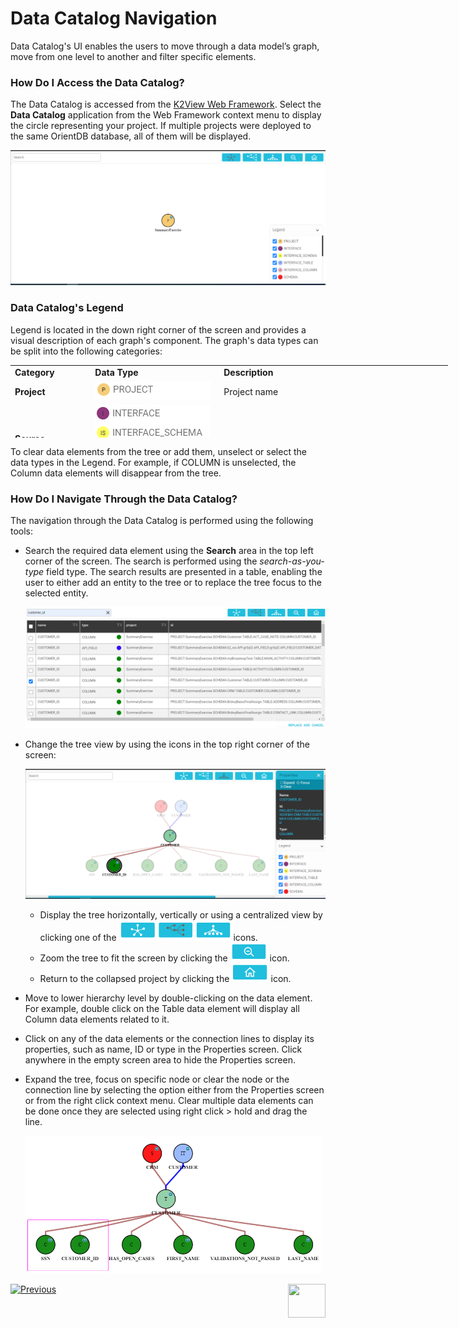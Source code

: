 # Data Catalog Navigation

Data Catalog's UI enables the users to move through a data model’s graph, move from one level to another and filter specific elements. 

### How Do I Access the Data Catalog?

The Data Catalog is accessed from the [K2View Web Framework](/articles/30_web_framework/01_web_framework_overview.md). Select the **Data Catalog** application from the Web Framework context menu to display the circle representing your project. If multiple projects were deployed to the same OrientDB database, all of them will be displayed.

<img src="images/33_02_proj.PNG" alt="image" style="zoom:80%;" />

### Data Catalog's Legend

Legend is located in the down right corner of the screen and provides a visual description of each graph's component. The graph's data types can be split into the following categories:

<table style="height: 116px; width: 700px;">
<tbody>
<tr style="height: 18px;">
<td style="width: 100px;"><strong>Category</strong></td>
<td style="height: 18px; width: 200px;"><strong>Data Type</strong></td>
<td style="height: 18px; width: 400px;"><strong>Description</strong></td>
</tr>
<tr style="height: 18px;">
<td style="width: 120px;"><strong>Project</strong></td>
<td style="height: 18px; width: 226px;"><img src="images/project_icon.PNG" alt="Project" /></td>
<td style="height: 18px; width: 308px;">Project name</td>
</tr>
<tr style="height: 18px;">
<td style="width: 120px;"><strong>Source Components</strong></td>
<td style="height: 18px; width: 226px;">
<img src="images/interface_icon.PNG" alt="Interface" />
</td>
<td style="height: 18px; width: 308px;">Data Source components</td>
</tr>
<tr style="height: 28px;">
<td style="width: 120px;" rowspan="3"><strong>Target Components</strong><br /><strong><br /></strong><strong><br /></strong></td>
<td style="width: 226px; height: 28px;"><img src="images/schema_icon.PNG" alt="Schema" /></td>
<td style="width: 308px; height: 28px;">
<p>Project's entity (LU, Web Services or Common)</p>
</td>
</tr>
<tr>
<td style="width: 226px;"><img src="images/table_col_icon.PNG" alt="TableCol" /></td>
<td style="width: 308px;">
<p>LU's tables and columns</p>
</td>
</tr>
<tr>
<td style="width: 226px;"><img src="images/api_icon.PNG" alt="API" /></td>
<td style="width: 308px;">
<p>Web service and its fields</p>
</td>
</tr>
<tr style="height: 18px;">
<td style="width: 120px;" rowspan="3"><strong>Connection Lines</strong><br /><strong><br /></strong><strong><br /></strong></td>
<td style="height: 18px; width: 226px;"><img src="images/contained_icon.PNG" alt="CONTAINED" /></td>
<td style="height: 18px; width: 308px;">In which data entity the current entity is contained. For example, a table is contained schema (LU).</td>
</tr>
<tr style="height: 16px;">
<td style="height: 16px; width: 226px;"><img src="images/use_icon.PNG" alt="USE" /></td>
<td style="height: 16px; width: 308px;">Which data entity the current entity uses. For example, a TABLE (an LU table) uses an INTERFACE_TABLE.</td>
</tr>
<tr>
<td style="width: 226px;"><img src="images/pop_keys_icon.PNG" alt="POPULATION_KEYS" /></td>
<td style="width: 308px;">How the current table is populated in the LU schema. For example, when the relation is ACTIVITY -&gt; CUSTOMER, it means that the ACTIVITY table is populated using the key from CUSTOMER table.</td>
</tr>
</tbody>
</table>

To clear data elements from the tree or add them,  unselect or select the data types in the Legend. For example, if COLUMN is unselected, the Column data elements will disappear from the tree.

### How Do I Navigate Through the Data Catalog?

The navigation through the Data Catalog is performed using the following tools:

* Search the required data element using the **Search** area in the top left corner of the screen. The search is performed using the *search-as-you-type* field type. The search results are presented in a table, enabling the user to either add an entity to the tree or to replace the tree focus to the selected entity.

  ![image](images/33_02_search.PNG)

* Change the tree view by using the icons in the top right corner of the screen:

  ![image](images/33_02_view.PNG)

  * Display the tree horizontally, vertically or using a centralized view by clicking one of the <img src="images/33_02_tree.PNG" alt="image" style="zoom: 67%;" />icons. 
  * Zoom the tree to fit the screen by clicking the <img src="images/33_02_fit.PNG" alt="image" style="zoom: 67%;" /> icon.
  * Return to the collapsed project by clicking the <img src="images/33_02_home.PNG" alt="image" style="zoom: 67%;" /> icon.

* Move to lower hierarchy level by double-clicking on the data element. For example, double click on the Table data element will display all Column data elements related to it.

* Click on any of the data elements or the connection lines to display its properties, such as name, ID or type in the Properties screen. Click anywhere in the empty screen area to hide the Properties screen.

* Expand the tree, focus on specific node or clear the node or the connection line by selecting the option either from the Properties screen or from the right click context menu. Clear multiple data elements can be done once they are selected using right click > hold and drag the line.

  <img src="images/33_02_select.PNG" alt="image" style="zoom: 55%;" />

  


[![Previous](/articles/images/Previous.png)](04_data_catalog_interface.md)[<img align="right" width="60" height="54" src="/articles/images/Next.png">](06_override_data_catalog.md) 